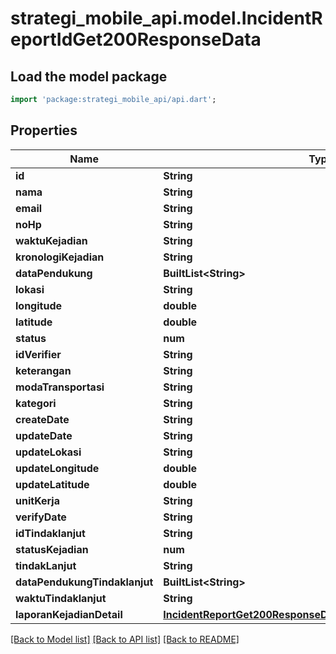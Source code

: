 # strategi_mobile_api.model.IncidentReportIdGet200ResponseData

## Load the model package
```dart
import 'package:strategi_mobile_api/api.dart';
```

## Properties
Name | Type | Description | Notes
------------ | ------------- | ------------- | -------------
**id** | **String** |  | [optional] 
**nama** | **String** |  | [optional] 
**email** | **String** |  | [optional] 
**noHp** | **String** |  | [optional] 
**waktuKejadian** | **String** |  | [optional] 
**kronologiKejadian** | **String** |  | [optional] 
**dataPendukung** | **BuiltList&lt;String&gt;** |  | [optional] 
**lokasi** | **String** |  | [optional] 
**longitude** | **double** |  | [optional] 
**latitude** | **double** |  | [optional] 
**status** | **num** |  | [optional] 
**idVerifier** | **String** |  | [optional] 
**keterangan** | **String** |  | [optional] 
**modaTransportasi** | **String** |  | [optional] 
**kategori** | **String** |  | [optional] 
**createDate** | **String** |  | [optional] 
**updateDate** | **String** |  | [optional] 
**updateLokasi** | **String** |  | [optional] 
**updateLongitude** | **double** |  | [optional] 
**updateLatitude** | **double** |  | [optional] 
**unitKerja** | **String** |  | [optional] 
**verifyDate** | **String** |  | [optional] 
**idTindaklanjut** | **String** |  | [optional] 
**statusKejadian** | **num** |  | [optional] 
**tindakLanjut** | **String** |  | [optional] 
**dataPendukungTindaklanjut** | **BuiltList&lt;String&gt;** |  | [optional] 
**waktuTindaklanjut** | **String** |  | [optional] 
**laporanKejadianDetail** | [**IncidentReportGet200ResponseDataInnerLaporanKejadianDetail**](IncidentReportGet200ResponseDataInnerLaporanKejadianDetail.md) |  | [optional] 

[[Back to Model list]](../README.md#documentation-for-models) [[Back to API list]](../README.md#documentation-for-api-endpoints) [[Back to README]](../README.md)


